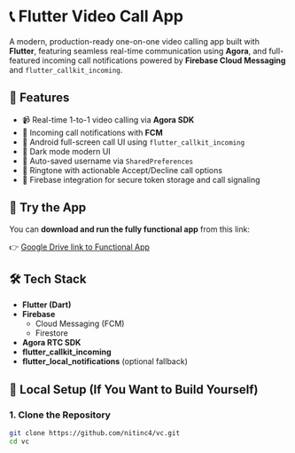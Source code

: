 # 📞 Flutter Video Call App

A modern, production-ready one-on-one video calling app built with **Flutter**, featuring seamless real-time communication using **Agora**, and full-featured incoming call notifications powered by **Firebase Cloud Messaging** and `flutter_callkit_incoming`.

## 🚀 Features

- 📹 Real-time 1-to-1 video calling via **Agora SDK**
- 🔔 Incoming call notifications with **FCM**
- 📱 Android full-screen call UI using `flutter_callkit_incoming`
- 🌙 Dark mode modern UI
- 🧠 Auto-saved username via `SharedPreferences`
- 🎵 Ringtone with actionable Accept/Decline call options
- 🔐 Firebase integration for secure token storage and call signaling

## 📲 Try the App

You can **download and run the fully functional app** from this link:

👉 [Google Drive link to Functional App](https://drive.google.com/drive/folders/11aVxeWyQJjLxcZMzF7VX_6A3RrXb2Y12?usp=sharing)


## 🛠️ Tech Stack

- **Flutter (Dart)**
- **Firebase**
  - Cloud Messaging (FCM)
  - Firestore
- **Agora RTC SDK**
- **flutter_callkit_incoming**
- **flutter_local_notifications** (optional fallback)

## 🔧 Local Setup (If You Want to Build Yourself)

### 1. Clone the Repository

```bash
git clone https://github.com/nitinc4/vc.git
cd vc

